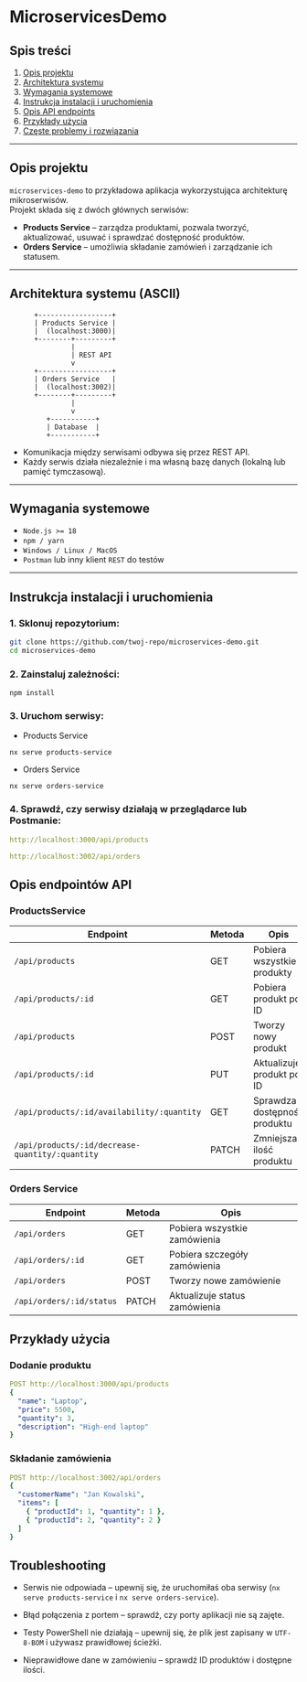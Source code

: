 # MicroservicesDemo

## Spis treści
1. [Opis projektu](#opis-projektu)  
2. [Architektura systemu](#architektura-systemu)  
3. [Wymagania systemowe](#wymagania-systemowe)  
4. [Instrukcja instalacji i uruchomienia](#instrukcja-instalacji-i-uruchomienia)  
5. [Opis API endpoints](#opis-api-endpoints)  
6. [Przykłady użycia](#przyklady-uzycia)  
7. [Częste problemy i rozwiązania](#czeste-problemy-i-rozwiazania)  

---

## Opis projektu
`microservices-demo` to przykładowa aplikacja wykorzystująca architekturę mikroserwisów.  
Projekt składa się z dwóch głównych serwisów:  

- **Products Service** – zarządza produktami, pozwala tworzyć, aktualizować, usuwać i sprawdzać dostępność produktów.  
- **Orders Service** – umożliwia składanie zamówień i zarządzanie ich statusem.  

---

## Architektura systemu (ASCII)

          +------------------+
          | Products Service |
          |  (localhost:3000)|
          +--------+---------+
                   |
                   | REST API
                   v
          +------------------+
          | Orders Service   |
          |  (localhost:3002)|
          +--------+---------+
                   |
                   v
             +-----------+
             | Database  |
             +-----------+


- Komunikacja między serwisami odbywa się przez REST API.  
- Każdy serwis działa niezależnie i ma własną bazę danych (lokalną lub pamięć tymczasową).  

---

## Wymagania systemowe
- `Node.js >= 18  `
- `npm / yarn  `
- `Windows / Linux / MacOS`
- `Postman` lub inny klient `REST` do testów  

---

## Instrukcja instalacji i uruchomienia
### 1. Sklonuj repozytorium:
   ```bash
   git clone https://github.com/twoj-repo/microservices-demo.git
   cd microservices-demo
   ```

### 2. Zainstaluj zależności:

`npm install`

### 3. Uruchom serwisy:

- Products Service

`nx serve products-service`

- Orders Service

`nx serve orders-service`

### 4. Sprawdź, czy serwisy działają w przeglądarce lub Postmanie:

```yml
http://localhost:3000/api/products

http://localhost:3002/api/orders
```

## Opis endpointów API

### ProductsService

| Endpoint                                        | Metoda | Opis                         |
| ----------------------------------------------- | ------ | ---------------------------- |
| `/api/products`                                 | GET    | Pobiera wszystkie produkty   |
| `/api/products/:id`                             | GET    | Pobiera produkt po ID        |
| `/api/products`                                 | POST   | Tworzy nowy produkt          |
| `/api/products/:id`                             | PUT    | Aktualizuje produkt po ID    |
| `/api/products/:id/availability/:quantity`      | GET    | Sprawdza dostępność produktu |
| `/api/products/:id/decrease-quantity/:quantity` | PATCH  | Zmniejsza ilość produktu     |

### Orders Service

| Endpoint                 | Metoda | Opis                          |
| ------------------------ | ------ | ----------------------------- |
| `/api/orders`            | GET    | Pobiera wszystkie zamówienia  |
| `/api/orders/:id`        | GET    | Pobiera szczegóły zamówienia  |
| `/api/orders`            | POST   | Tworzy nowe zamówienie        |
| `/api/orders/:id/status` | PATCH  | Aktualizuje status zamówienia |

## Przykłady użycia

### Dodanie produktu

```yml
POST http://localhost:3000/api/products
{
  "name": "Laptop",
  "price": 5500,
  "quantity": 3,
  "description": "High-end laptop"
}
```
### Składanie zamówienia

```yml
POST http://localhost:3002/api/orders
{
  "customerName": "Jan Kowalski",
  "items": [
    { "productId": 1, "quantity": 1 },
    { "productId": 2, "quantity": 2 }
  ]
}
```

## Troubleshooting

- Serwis nie odpowiada – upewnij się, że uruchomiłaś oba serwisy (`nx serve products-service` i `nx serve orders-service`).

- Błąd połączenia z portem – sprawdź, czy porty aplikacji nie są zajęte.

- Testy PowerShell nie działają – upewnij się, że plik jest zapisany w `UTF-8-BOM` i używasz prawidłowej ścieżki.

- Nieprawidłowe dane w zamówieniu – sprawdź ID produktów i dostępne ilości.